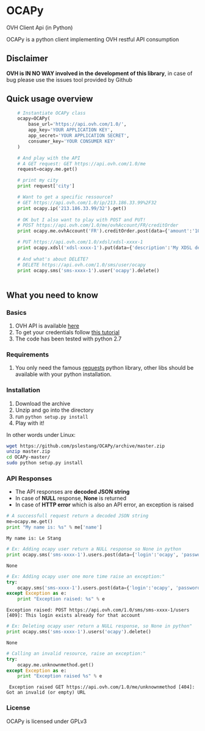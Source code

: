 OCAPy
=====

OVH Client Api (in Python)

OCAPy is a python client implementing OVH restful API consumption

## Disclaimer ##
**OVH is IN NO WAY involved in the development of this library**, in case of bug please use the issues tool provided by Github

## Quick usage overview

```python
    # Instantiate OCAPy class
    ocapy=OCAPy(
        base_url='https://api.ovh.com/1.0/',
        app_key='YOUR APPLICATION KEY',
        app_secret='YOUR APPLICATION SECRET',
        consumer_key='YOUR CONSUMER KEY'
    )

    # And play with the API
    # A GET request: GET https://api.ovh.com/1.0/me
    request=ocapy.me.get()

    # print my city
    print request['city']

    # Want to get a specific ressource?
    # GET https://api.ovh.com/1.0/ip/213.186.33.99%2F32
    print ocapy.ip('213.186.33.99/32').get()
    
    # OK but I also want to play with POST and PUT!
    # POST https://api.ovh.com/1.0/me/ovhAccount/FR/creditOrder
    print ocapy.me.ovhAccount('FR').creditOrder.post(data={'amount':'1000'})

    # PUT https://api.ovh.com/1.0/xdsl/xdsl-xxxx-1
    print ocapy.xdsl('xdsl-xxxx-1').put(data={'description':'My XDSL description'})
    
    # And what's about DELETE?
    # DELETE https://api.ovh.com/1.0/sms/user/ocapy
    print ocapy.sms('sms-xxxx-1').user('ocapy').delete()
    
```

## What you need to know
### Basics
1. OVH API is available [here](https://api.ovh.com/console/)
2. To get your credentials follow [this tutorial](http://www.ovh.com/fr/g934.premiers-pas-avec-l-api)
3. The code has been tested with python 2.7

### Requirements
1. You only need the famous [requests](http://docs.python-requests.org/en/latest/) python library, other libs should be available with your python installation.

### Installation
1. Download the archive
2. Unzip and go into the directory
3. run ```python setup.py install```
4. Play with it!

In other words under Linux:

```bash
wget https://github.com/pslestang/OCAPy/archive/master.zip
unzip master.zip
cd OCAPy-master/
sudo python setup.py install
```

### API Responses
- The API responses are **decoded JSON string**
- In case of **NULL** response, **None** is returned
- In case of **HTTP error** which is also an API error, an exception is raised

```python
# A successfull request return a decoded JSON string
me=ocapy.me.get()
print "My name is: %s" % me['name']
```
    My name is: Le Stang

```python
# Ex: Adding ocapy user return a NULL response so None in python
print ocapy.sms('sms-xxxx-1').users.post(data={'login':'ocapy', 'password':'plopplop'})
```    
    None

```python    
# Ex: Adding ocapy user one more time raise an exception:"
try:
    ocapy.sms('sms-xxxx-1').users.post(data={'login':'ocapy', 'password':'plopplop'})
except Exception as e:
    print "Exception raised: %s" % e
```
    Exception raised: POST https://api.ovh.com/1.0/sms/sms-xxxx-1/users [409]: This login exists already for that account

```python
# Ex: Deleting ocapy user return a NULL response, so None in python"
print ocapy.sms('sms-xxxx-1').users('ocapy').delete()
```
    None

```python
# Calling an invalid resource, raise an exception:"
try:
    ocapy.me.unknownmethod.get()
except Exception as e:
    print "Exception raised %s" % e

```
     Exception raised GET https://api.ovh.com/1.0/me/unknownmethod [404]: Got an invalid (or empty) URL


### License
OCAPy is licensed under GPLv3
